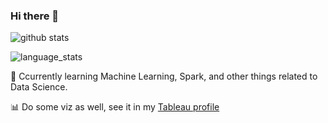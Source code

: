### Hi there 👋

![github stats](https://github-readme-stats.vercel.app/api?username=amfakh&show_icons=true&theme=radical)

![language_stats](https://github-readme-stats.vercel.app/api/top-langs/?username=amfakh&hide_langs_below=1&theme=radical)


<!--
**amfakh/amfakh** is a ✨ _special_ ✨ repository because its `README.md` (this file) appears on your GitHub profile.

Here are some ideas to get you started:

- 🔭 I’m currently working on ...
- 🌱 I’m currently learning ...
- 👯 I’m looking to collaborate on ...
- 🤔 I’m looking for help with ...
- 💬 Ask me about ...
- 📫 How to reach me: ...
- 😄 Pronouns: ...
- ⚡ Fun fact: ...
😄 A bachelor degree with interest in data.
-->


📖 Ccurrently learning Machine Learning, Spark, and other things related to Data Science.

📊 Do some viz as well, see it in my [Tableau profile](https://public.tableau.com/profile/amfakh)
